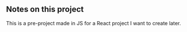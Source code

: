 ## Notes on this project

This is a pre-project made in JS for a React project I want to create later.
